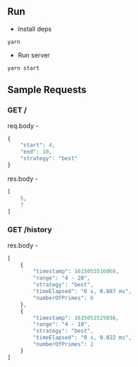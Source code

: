 ## Run
- Install deps
```
yarn
```
- Run server
```
yarn start
```

## Sample Requests

### GET /

req.body -
```javascript
{
    "start": 4,
    "end": 10,
    "strategy": "best"
}
```

res.body -
```javascript
[
    5,
    7
]
```

### GET /history

res.body -
```javascript
[
    {
        "timestamp": 1615053516068,
        "range": "4 - 20",
        "strategy": "best",
        "timeElapsed": "0 s, 0.087 ms",
        "numberOfPrimes": 6
    },
    {
        "timestamp": 1615053525036,
        "range": "4 - 10",
        "strategy": "best",
        "timeElapsed": "0 s, 0.022 ms",
        "numberOfPrimes": 2
    }
]
```
